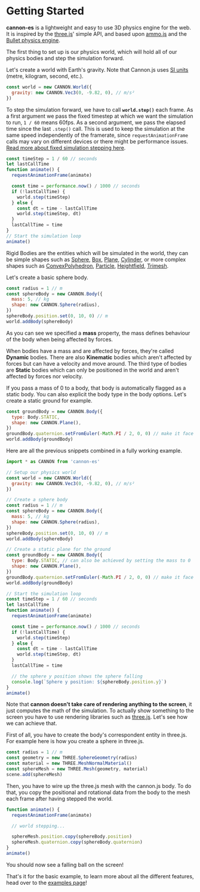 # Getting Started

**cannon-es** is a lightweight and easy to use 3D physics engine for the web.
It is inspired by the [three.js](https://github.com/mrdoob/three.js/)' simple API, and based upon [ammo.js](https://github.com/kripken/ammo.js/) and the [Bullet physics engine](https://github.com/bulletphysics/bullet3).

The first thing to set up is our physics world, which will hold all of our physics bodies and step the simulation forward.

Let's create a world with Earth's gravity. Note that Cannon.js uses [SI units](https://en.wikipedia.org/wiki/International_System_of_Units) (metre, kilogram, second, etc.).

```js
const world = new CANNON.World({
  gravity: new CANNON.Vec3(0, -9.82, 0), // m/s²
})
```

To step the simulation forward, we have to call **`world.step()`** each frame.
As a first argument we pass the fixed timestep at which we want the simulation to run, `1 / 60` means 60fps.
As a second argument, we pass the elapsed time since the last `.step()` call. This is used to keep the simulation at the same speed independently of the framerate, since `requestAnimationFrame` calls may vary on different devices or there might be performance issues. [Read more about fixed simulation stepping here](https://gafferongames.com/post/fix_your_timestep/).

```js
const timeStep = 1 / 60 // seconds
let lastCallTime
function animate() {
  requestAnimationFrame(animate)

  const time = performance.now() / 1000 // seconds
  if (!lastCallTime) {
    world.step(timeStep)
  } else {
    const dt = time - lastCallTime
    world.step(timeStep, dt)
  }
  lastCallTime = time
}
// Start the simulation loop
animate()
```

Rigid Bodies are the entities which will be simulated in the world, they can be simple shapes such as [Sphere](classes/sphere), [Box](classes/box), [Plane](classes/plane), [Cylinder](classes/cylinder), or more complex shapes such as [ConvexPolyhedron](classes/convexpolyhedron), [Particle](classes/particle), [Heightfield](classes/heightfield), [Trimesh](classes/trimesh).

Let's create a basic sphere body.

```js
const radius = 1 // m
const sphereBody = new CANNON.Body({
  mass: 5, // kg
  shape: new CANNON.Sphere(radius),
})
sphereBody.position.set(0, 10, 0) // m
world.addBody(sphereBody)
```

As you can see we specified a **mass** property, the mass defines behaviour of the body when being affected by forces.

When bodies have a mass and are affected by forces, they're called **Dynamic** bodies. There are also **Kinematic** bodies which aren't affected by forces but can have a velocity and move around. The third type of bodies are **Static** bodies which can only be positioned in the world and aren't affected by forces nor velocity.

If you pass a mass of 0 to a body, that body is automatically flagged as a static body. You can also explicit the body type in the body options. Let's create a static ground for example.

```js
const groundBody = new CANNON.Body({
  type: Body.STATIC,
  shape: new CANNON.Plane(),
})
groundBody.quaternion.setFromEuler(-Math.PI / 2, 0, 0) // make it face up
world.addBody(groundBody)
```

Here are all the previous snippets combined in a fully working example.

```js
import * as CANNON from 'cannon-es'

// Setup our physics world
const world = new CANNON.World({
  gravity: new CANNON.Vec3(0, -9.82, 0), // m/s²
})

// Create a sphere body
const radius = 1 // m
const sphereBody = new CANNON.Body({
  mass: 5, // kg
  shape: new CANNON.Sphere(radius),
})
sphereBody.position.set(0, 10, 0) // m
world.addBody(sphereBody)

// Create a static plane for the ground
const groundBody = new CANNON.Body({
  type: Body.STATIC, // can also be achieved by setting the mass to 0
  shape: new CANNON.Plane(),
})
groundBody.quaternion.setFromEuler(-Math.PI / 2, 0, 0) // make it face up
world.addBody(groundBody)

// Start the simulation loop
const timeStep = 1 / 60 // seconds
let lastCallTime
function animate() {
  requestAnimationFrame(animate)

  const time = performance.now() / 1000 // seconds
  if (!lastCallTime) {
    world.step(timeStep)
  } else {
    const dt = time - lastCallTime
    world.step(timeStep, dt)
  }
  lastCallTime = time

  // the sphere y position shows the sphere falling
  console.log(`Sphere y position: ${sphereBody.position.y}`)
}
animate()
```

Note that **cannon doesn't take care of rendering anything to the screen**, it just computes the math of the simulation. To actually show something to the screen you have to use rendering libraries such as [three.js](https://github.com/mrdoob/three.js/). Let's see how we can achieve that.

First of all, you have to create the body's correspondent entity in three.js. For example here is how you create a sphere in three.js.

```js
const radius = 1 // m
const geometry = new THREE.SphereGeometry(radius)
const material = new THREE.MeshNormalMaterial()
const sphereMesh = new THREE.Mesh(geometry, material)
scene.add(sphereMesh)
```

Then, you have to wire up the three.js mesh with the cannon.js body. To do that, you copy the positional and rotational data from the body to the mesh each frame after having stepped the world.

```js
function animate() {
  requestAnimationFrame(animate)

  // world stepping...

  sphereMesh.position.copy(sphereBody.position)
  sphereMesh.quaternion.copy(sphereBody.quaternion)
}
animate()
```

You should now see a falling ball on the screen!

That's it for the basic example, to learn more about all the different features, head over to the [examples page](https://pmndrs.github.io/cannon-es/)!

